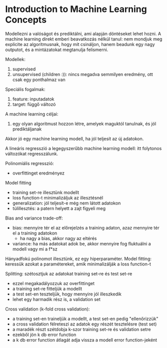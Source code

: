# Introduction to Machine Learning Concepts

Modellezni a valóságot és prediktálni, ami alapján döntéseket lehet hozni.
A machine learning direkt emberi beavatkozás nélkül tanul: nem mondjuk meg explicite az algoritmusnak, hogy mit
csináljon, hanem beadunk egy nagy outputot, és a mintázatokat megtanulja felismerni.

Modellek:
1. supervised
2. unsupervised (children :)): nincs megadva semmilyen eredmény, ott csak egy ponthalmaz van

Speciális fogalmak:
1. feature: inputadatok
2. target: függő változó

A machine learning céljai:
1. egy olyan algoritmust hozzon létre, amelyek maguktól tanulnak, és jól prediktáljanak

Akkor jó egy machine learning modell, ha jól teljesít az új adatokon.

A lineáris regresszió a legegyszerűbb machine learning modell: itt folytonos változókat regresszálunk.

Polinomiális regresszió:
- overfittinget eredményez

Model fitting
- training set-re illesztünk modellt
- loss function-t minimalizáljuk az illesztésnél
- generalization: jól teljesít-e még nem látott adatokon
- túlillesztés: a patern helyett a zajt figyeli meg

Bias and variance trade-off:
- bias: mennyire tér el az előrejelzés a training adaton, azaz mennyire tér el a training adatokon
  - ha nagy a bias, akkor nagy az eltérés
- variance: ha más adatokat adok be, akkor mennyire fog fluktuálni a modell vagy mi a f*sz

Hányadfokú polinomot illesztünk, ez egy hiperparaméter.
Model fitting: keressük azokat a paramétereket, amik minimalizálják a loss function-t

Splitting: szétosztjuk az adatokat training set-re és test set-re
- ezzel megakadályozzuk az overfittinget
- a training set-re fitteljük a modellt
- a test set-en teszteljük, hogy mennyire jól illeszkedik
- lehet egy harmadik rész is, a validation set

Cross validation (k-fold cross validation):
- a training set-en traineljük a modellt, a test set-en pedig "ellenőrizzük"
- a cross validation félreteszi az adatok egy részét tesztelésre (test set)
- a maradék részt szétdobja k-szor training set-re és validation setre
- ezekből jön k db error function
- a k db error function átlagát adja vissza a modell error function-jeként